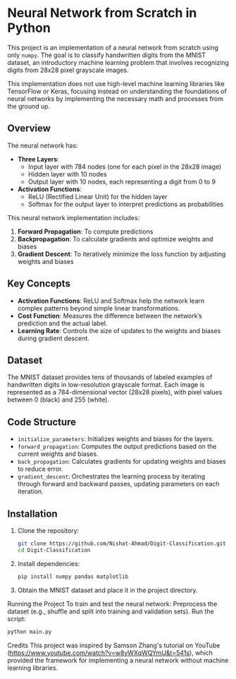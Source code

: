 # Neural Network from Scratch in Python

This project is an implementation of a neural network from scratch using only `numpy`. 
The goal is to classify handwritten digits from the MNIST dataset, an introductory machine 
learning problem that involves recognizing digits from 28x28 pixel grayscale images.

This implementation does not use high-level machine learning libraries like TensorFlow or Keras, 
focusing instead on understanding the foundations of neural networks by implementing the necessary 
math and processes from the ground up.

## Overview

The neural network has:
- **Three Layers**:
  - Input layer with 784 nodes (one for each pixel in the 28x28 image)
  - Hidden layer with 10 nodes
  - Output layer with 10 nodes, each representing a digit from 0 to 9
- **Activation Functions**:
  - ReLU (Rectified Linear Unit) for the hidden layer
  - Softmax for the output layer to interpret predictions as probabilities

This neural network implementation includes:
1. **Forward Propagation**: To compute predictions
2. **Backpropagation**: To calculate gradients and optimize weights and biases
3. **Gradient Descent**: To iteratively minimize the loss function by adjusting weights and biases

## Key Concepts

- **Activation Functions**: ReLU and Softmax help the network learn complex patterns beyond simple linear transformations.
- **Cost Function**: Measures the difference between the network’s prediction and the actual label.
- **Learning Rate**: Controls the size of updates to the weights and biases during gradient descent.

## Dataset

The MNIST dataset provides tens of thousands of labeled examples of handwritten digits in low-resolution grayscale format. 
Each image is represented as a 784-dimensional vector (28x28 pixels), with pixel values between 0 (black) and 255 (white).

## Code Structure

- `initialize_parameters`: Initializes weights and biases for the layers.
- `forward_propagation`: Computes the output predictions based on the current weights and biases.
- `back_propagation`: Calculates gradients for updating weights and biases to reduce error.
- `gradient_descent`: Orchestrates the learning process by iterating through forward and backward passes, updating parameters on each iteration.

## Installation

1. Clone the repository:
   ```bash
   git clone https://github.com/Nishat-Ahmad/Digit-Classification.git
   cd Digit-Classification

2. Install dependencies:
    ```bash 
    pip install numpy pandas matplotlib

3. Obtain the MNIST dataset and place it in the project directory.
   
Running the Project
To train and test the neural network:
Preprocess the dataset (e.g., shuffle and split into training and validation sets).
Run the script:
  ```bash
  python main.py
  ```
Credits
This project was inspired by Samson Zhang's tutorial on YouTube (https://www.youtube.com/watch?v=w8yWXqWQYmU&t=541s),
which provided the framework for implementing a neural network without machine learning libraries.
